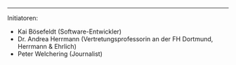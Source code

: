 ---
Initiatoren:

   * Kai Bösefeldt (Software-Entwickler)
   * Dr. Andrea Herrmann (Vertretungsprofessorin an der FH Dortmund, Herrmann & Ehrlich)
   * Peter Welchering (Journalist)
